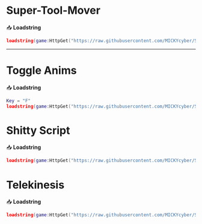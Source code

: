 # Super-Tool-Mover

📥 **Loadstring**
```lua
loadstring(game:HttpGet("https://raw.githubusercontent.com/MICKYcyber/Super-Tool-Mover/refs/heads/main/Super%20Tool%20Mover%20V2"))()
```

---

# Toggle Anims

📥 **Loadstring**
```lua
Key = "F"
loadstring(game:HttpGet("https://raw.githubusercontent.com/MICKYcyber/Super-Tool-Mover/refs/heads/main/Toggle%20Anims"))()
```
# Shitty Script

📥 **Loadstring**
```lua
loadstring(game:HttpGet("https://raw.githubusercontent.com/MICKYcyber/Super-Tool-Mover/refs/heads/main/Shittyscript.lua"))()
```
# Telekinesis

📥 **Loadstring**
```lua
loadstring(game:HttpGet("https://raw.githubusercontent.com/MICKYcyber/Super-Tool-Mover/refs/heads/main/Telekinesis"))()
```
